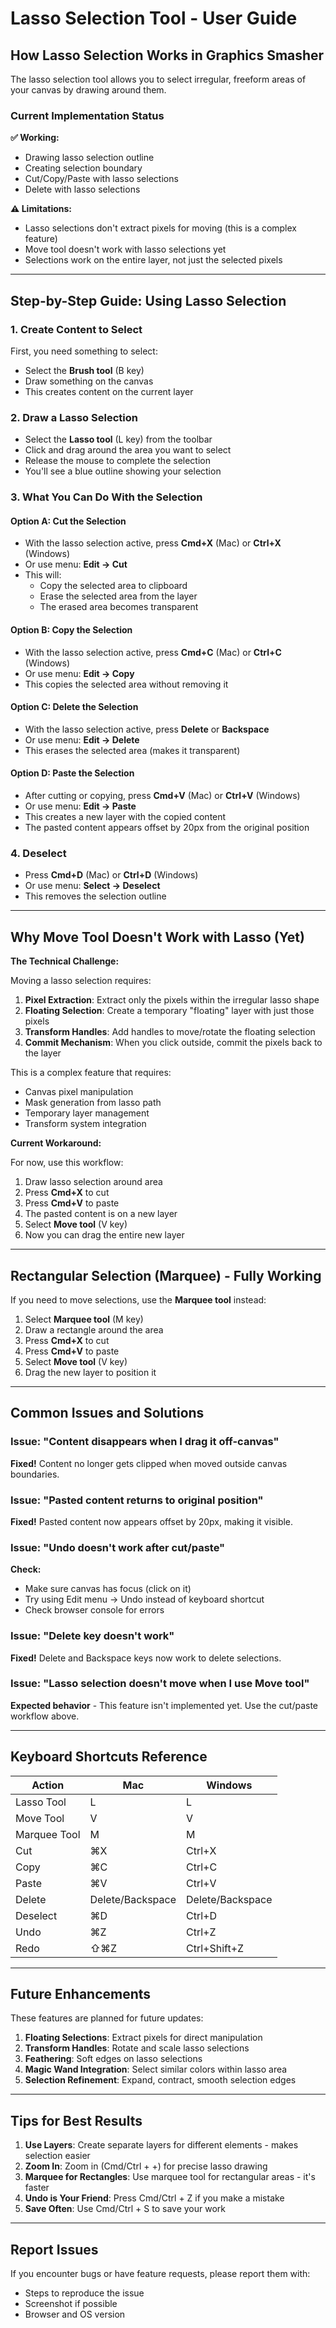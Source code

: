 # Lasso Selection Tool - User Guide

## How Lasso Selection Works in Graphics Smasher

The lasso selection tool allows you to select irregular, freeform areas of your canvas by drawing around them.

### Current Implementation Status

**✅ Working:**
- Drawing lasso selection outline
- Creating selection boundary
- Cut/Copy/Paste with lasso selections
- Delete with lasso selections

**⚠️ Limitations:**
- Lasso selections don't extract pixels for moving (this is a complex feature)
- Move tool doesn't work with lasso selections yet
- Selections work on the entire layer, not just the selected pixels

---

## Step-by-Step Guide: Using Lasso Selection

### 1. **Create Content to Select**
First, you need something to select:
- Select the **Brush tool** (B key)
- Draw something on the canvas
- This creates content on the current layer

### 2. **Draw a Lasso Selection**
- Select the **Lasso tool** (L key) from the toolbar
- Click and drag around the area you want to select
- Release the mouse to complete the selection
- You'll see a blue outline showing your selection

### 3. **What You Can Do With the Selection**

#### **Option A: Cut the Selection**
- With the lasso selection active, press **Cmd+X** (Mac) or **Ctrl+X** (Windows)
- Or use menu: **Edit → Cut**
- This will:
  - Copy the selected area to clipboard
  - Erase the selected area from the layer
  - The erased area becomes transparent

#### **Option B: Copy the Selection**
- With the lasso selection active, press **Cmd+C** (Mac) or **Ctrl+C** (Windows)
- Or use menu: **Edit → Copy**
- This copies the selected area without removing it

#### **Option C: Delete the Selection**
- With the lasso selection active, press **Delete** or **Backspace**
- Or use menu: **Edit → Delete**
- This erases the selected area (makes it transparent)

#### **Option D: Paste the Selection**
- After cutting or copying, press **Cmd+V** (Mac) or **Ctrl+V** (Windows)
- Or use menu: **Edit → Paste**
- This creates a new layer with the copied content
- The pasted content appears offset by 20px from the original position

### 4. **Deselect**
- Press **Cmd+D** (Mac) or **Ctrl+D** (Windows)
- Or use menu: **Select → Deselect**
- This removes the selection outline

---

## Why Move Tool Doesn't Work with Lasso (Yet)

**The Technical Challenge:**

Moving a lasso selection requires:
1. **Pixel Extraction**: Extract only the pixels within the irregular lasso shape
2. **Floating Selection**: Create a temporary "floating" layer with just those pixels
3. **Transform Handles**: Add handles to move/rotate the floating selection
4. **Commit Mechanism**: When you click outside, commit the pixels back to the layer

This is a complex feature that requires:
- Canvas pixel manipulation
- Mask generation from lasso path
- Temporary layer management
- Transform system integration

**Current Workaround:**

For now, use this workflow:
1. Draw lasso selection around area
2. Press **Cmd+X** to cut
3. Press **Cmd+V** to paste
4. The pasted content is on a new layer
5. Select **Move tool** (V key)
6. Now you can drag the entire new layer

---

## Rectangular Selection (Marquee) - Fully Working

If you need to move selections, use the **Marquee tool** instead:

1. Select **Marquee tool** (M key)
2. Draw a rectangle around the area
3. Press **Cmd+X** to cut
4. Press **Cmd+V** to paste
5. Select **Move tool** (V key)
6. Drag the new layer to position it

---

## Common Issues and Solutions

### Issue: "Content disappears when I drag it off-canvas"
**Fixed!** Content no longer gets clipped when moved outside canvas boundaries.

### Issue: "Pasted content returns to original position"
**Fixed!** Pasted content now appears offset by 20px, making it visible.

### Issue: "Undo doesn't work after cut/paste"
**Check:**
- Make sure canvas has focus (click on it)
- Try using Edit menu → Undo instead of keyboard shortcut
- Check browser console for errors

### Issue: "Delete key doesn't work"
**Fixed!** Delete and Backspace keys now work to delete selections.

### Issue: "Lasso selection doesn't move when I use Move tool"
**Expected behavior** - This feature isn't implemented yet. Use the cut/paste workflow above.

---

## Keyboard Shortcuts Reference

| Action | Mac | Windows |
|--------|-----|---------|
| Lasso Tool | L | L |
| Move Tool | V | V |
| Marquee Tool | M | M |
| Cut | ⌘X | Ctrl+X |
| Copy | ⌘C | Ctrl+C |
| Paste | ⌘V | Ctrl+V |
| Delete | Delete/Backspace | Delete/Backspace |
| Deselect | ⌘D | Ctrl+D |
| Undo | ⌘Z | Ctrl+Z |
| Redo | ⇧⌘Z | Ctrl+Shift+Z |

---

## Future Enhancements

These features are planned for future updates:

1. **Floating Selections**: Extract pixels for direct manipulation
2. **Transform Handles**: Rotate and scale lasso selections
3. **Feathering**: Soft edges on lasso selections
4. **Magic Wand Integration**: Select similar colors within lasso area
5. **Selection Refinement**: Expand, contract, smooth selection edges

---

## Tips for Best Results

1. **Use Layers**: Create separate layers for different elements - makes selection easier
2. **Zoom In**: Zoom in (Cmd/Ctrl + +) for precise lasso drawing
3. **Marquee for Rectangles**: Use marquee tool for rectangular areas - it's faster
4. **Undo is Your Friend**: Press Cmd/Ctrl + Z if you make a mistake
5. **Save Often**: Use Cmd/Ctrl + S to save your work

---

## Report Issues

If you encounter bugs or have feature requests, please report them with:
- Steps to reproduce the issue
- Screenshot if possible
- Browser and OS version

